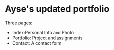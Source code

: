 # Ayse's updated portfolio
Three pages:
* Index:Personal Info and Photo
* Portfolio: Project and assignments 
* Contact: A contact form
